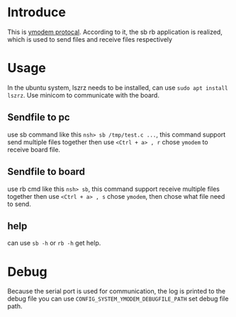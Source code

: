 # Introduce

This is [ymodem protocal](http://pauillac.inria.fr/~doligez/zmodem/ymodem.txt).
According to it, the sb rb application is realized, which is used to send files and receive files respectively

# Usage

In the ubuntu system, lszrz needs to be installed, can use `sudo apt install lszrz`.
Use minicom to communicate with the board.

## Sendfile to pc

use sb command like this `nsh> sb /tmp/test.c ...`, this command support send multiple files together
then use `<Ctrl + a> , r` chose `ymodem` to receive board file.

## Sendfile to board

use rb cmd like this `nsh> sb`, this command support receive multiple files together
then use `<Ctrl + a> , s` chose `ymodem`, then chose what file need to send.

## help

can use `sb -h` or `rb -h` get help.

# Debug

Because the serial port is used for communication, the log is printed to the debug file
you can use `CONFIG_SYSTEM_YMODEM_DEBUGFILE_PATH` set debug file path.
